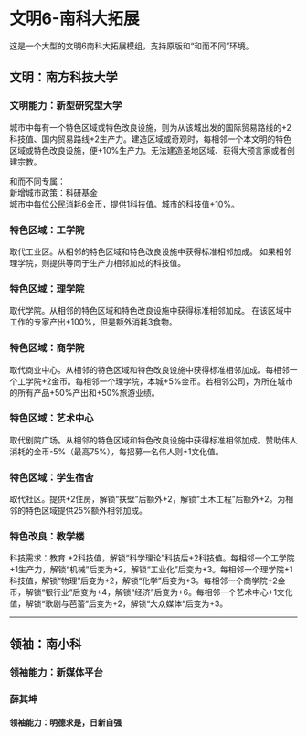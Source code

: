 # 文明6-南科大拓展

这是一个大型的文明6南科大拓展模组，支持原版和“和而不同”环境。

## 文明：南方科技大学

### 文明能力：新型研究型大学

城市中每有一个特色区域或特色改良设施，则为从该城出发的国际贸易路线的+2科技值、国内贸易路线+2生产力。建造区域或奇观时，每相邻一个本文明的特色区域或特色改良设施，便+10%生产力。无法建造圣地区域、获得大预言家或者创建宗教。

和而不同专属：</br>
新增城市政策：科研基金</br>
城市中每位公民消耗6金币，提供1科技值。城市的科技值+10%。

### 特色区域：工学院

取代工业区。从相邻的特色区域和特色改良设施中获得标准相邻加成。
如果相邻理学院，则提供等同于生产力相邻加成的科技值。

### 特色区域：理学院

取代学院。从相邻的特色区域和特色改良设施中获得标准相邻加成。
在该区域中工作的专家产出+100%，但是额外消耗3食物。

### 特色区域：商学院

取代商业中心。从相邻的特色区域和特色改良设施中获得标准相邻加成。每相邻一个工学院+2金币。每相邻一个理学院，本城+5%金币。若相邻公司，为所在城市的所有产品+50%产出和+50%旅游业绩。

### 特色区域：艺术中心

取代剧院广场。从相邻的特色区域和特色改良设施中获得标准相邻加成。赞助伟人消耗的金币-5%（最高75%），每招募一名伟人则+1文化值。

### 特色区域：学生宿舍

取代社区。提供+2住房，解锁“扶壁”后额外+2，解锁“土木工程”后额外+2。为相邻的特色区域提供25%额外相邻加成。

### 特色改良：教学楼

科技需求：教育
+2科技值，解锁“科学理论”科技后+2科技值。每相邻一个工学院+1生产力，解锁“机械”后变为+2，解锁“工业化”后变为+3。每相邻一个理学院+1科技值，解锁“物理”后变为+2，解锁“化学”后变为+3。每相邻一个商学院+2金币，解锁“银行业”后变为+4，解锁“经济”后变为+6。每相邻一个艺术中心+1文化值，解锁“歌剧与芭蕾”后变为+2，解锁“大众媒体”后变为+3。

***

## 领袖：南小科

### 领袖能力：新媒体平台

### 薛其坤

#### 领袖能力：明德求是，日新自强
